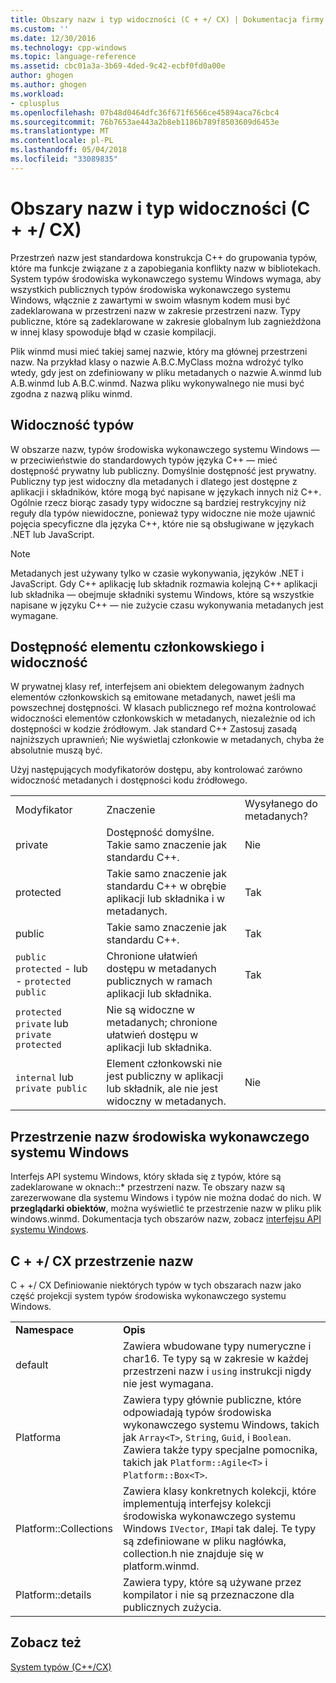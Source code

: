 ```yaml
---
title: Obszary nazw i typ widoczności (C + +/ CX) | Dokumentacja firmy Microsoft
ms.custom: ''
ms.date: 12/30/2016
ms.technology: cpp-windows
ms.topic: language-reference
ms.assetid: cbc01a3a-3b69-4ded-9c42-ecbf0fd0a00e
author: ghogen
ms.author: ghogen
ms.workload:
- cplusplus
ms.openlocfilehash: 07b48d0464dfc36f671f6566ce45894aca76cbc4
ms.sourcegitcommit: 76b7653ae443a2b8eb1186b789f8503609d6453e
ms.translationtype: MT
ms.contentlocale: pl-PL
ms.lasthandoff: 05/04/2018
ms.locfileid: "33089835"
---
```

# <a name="namespaces-and-type-visibility-ccx-"></a>Obszary nazw i typ widoczności (C + +/ CX)
Przestrzeń nazw jest standardowa konstrukcja C++ do grupowania typów, które ma funkcje związane z a zapobiegania konflikty nazw w bibliotekach. System typów środowiska wykonawczego systemu Windows wymaga, aby wszystkich publicznych typów środowiska wykonawczego systemu Windows, włącznie z zawartymi w swoim własnym kodem musi być zadeklarowana w przestrzeni nazw w zakresie przestrzeni nazw. Typy publiczne, które są zadeklarowane w zakresie globalnym lub zagnieżdżona w innej klasy spowoduje błąd w czasie kompilacji.  
  
 Plik winmd musi mieć takiej samej nazwie, który ma głównej przestrzeni nazw. Na przykład klasy o nazwie A.B.C.MyClass można wdrożyć tylko wtedy, gdy jest on zdefiniowany w pliku metadanych o nazwie A.winmd lub A.B.winmd lub A.B.C.winmd. Nazwa pliku wykonywalnego nie musi być zgodna z nazwą pliku winmd.  
  
## <a name="type-visibility"></a>Widoczność typów  
 W obszarze nazw, typów środowiska wykonawczego systemu Windows — w przeciwieństwie do standardowych typów języka C++ — mieć dostępność prywatny lub publiczny. Domyślnie dostępność jest prywatny. Publiczny typ jest widoczny dla metadanych i dlatego jest dostępne z aplikacji i składników, które mogą być napisane w językach innych niż C++. Ogólnie rzecz biorąc zasady typy widoczne są bardziej restrykcyjny niż reguły dla typów niewidoczne, ponieważ typy widoczne nie może ujawnić pojęcia specyficzne dla języka C++, które nie są obsługiwane w językach .NET lub JavaScript.  
  
> [!NOTE]
>  Metadanych jest używany tylko w czasie wykonywania, języków .NET i JavaScript. Gdy C++ aplikację lub składnik rozmawia kolejną C++ aplikacji lub składnika — obejmuje składniki systemu Windows, które są wszystkie napisane w języku C++ — nie zużycie czasu wykonywania metadanych jest wymagane.  
  
## <a name="member-accessibility-and-visibility"></a>Dostępność elementu członkowskiego i widoczność  
 W prywatnej klasy ref, interfejsem ani obiektem delegowanym żadnych elementów członkowskich są emitowane metadanych, nawet jeśli ma powszechnej dostępności. W klasach publicznego ref można kontrolować widoczności elementów członkowskich w metadanych, niezależnie od ich dostępności w kodzie źródłowym. Jak standard C++ Zastosuj zasadą najniższych uprawnień; Nie wyświetlaj członkowie w metadanych, chyba że absolutnie muszą być.  
  
 Użyj następujących modyfikatorów dostępu, aby kontrolować zarówno widoczność metadanych i dostępności kodu źródłowego.  
  
||||  
|-|-|-|  
|Modyfikator|Znaczenie|Wysyłanego do metadanych?|  
|private|Dostępność domyślne. Takie samo znaczenie jak standardu C++.|Nie|  
|protected|Takie samo znaczenie jak standardu C++ w obrębie aplikacji lub składnika i w metadanych.|Tak|  
|public|Takie samo znaczenie jak standardu C++.|Tak|  
|`public protected` - lub - `protected public`|Chronione ułatwień dostępu w metadanych publicznych w ramach aplikacji lub składnika.|Tak|  
|`protected private` lub `private protected`|Nie są widoczne w metadanych; chronione ułatwień dostępu w aplikacji lub składnika.||  
|`internal` lub `private public`|Element członkowski nie jest publiczny w aplikacji lub składnik, ale nie jest widoczny w metadanych.|Nie|  
  
## <a name="windows-runtime-namespaces"></a>Przestrzenie nazw środowiska wykonawczego systemu Windows  
 Interfejs API systemu Windows, który składa się z typów, które są zadeklarowane w oknach::\* przestrzeni nazw. Te obszary nazw są zarezerwowane dla systemu Windows i typów nie można dodać do nich. W **przeglądarki obiektów**, można wyświetlić te przestrzenie nazw w pliku plik windows.winmd. Dokumentacja tych obszarów nazw, zobacz [interfejsu API systemu Windows](http://msdn.microsoft.com/library/windows/apps/br211377).  
  
## <a name="ccx-namespaces"></a>C + +/ CX przestrzenie nazw  
 C + +/ CX Definiowanie niektórych typów w tych obszarach nazw jako część projekcji system typów środowiska wykonawczego systemu Windows.  
  
|||  
|-|-|  
|**Namespace**|**Opis**|  
|default|Zawiera wbudowane typy numeryczne i char16. Te typy są w zakresie w każdej przestrzeni nazw i `using` instrukcji nigdy nie jest wymagana.|  
|Platforma|Zawiera typy głównie publiczne, które odpowiadają typów środowiska wykonawczego systemu Windows, takich jak `Array<T>`, `String`, `Guid`, i `Boolean`. Zawiera także typy specjalne pomocnika, takich jak `Platform::Agile<T>` i `Platform::Box<T>`.|  
|Platform::Collections|Zawiera klasy konkretnych kolekcji, które implementują interfejsy kolekcji środowiska wykonawczego systemu Windows `IVector`, `IMap`i tak dalej. Te typy są zdefiniowane w pliku nagłówka, collection.h nie znajduje się w platform.winmd.|  
|Platform::details|Zawiera typy, które są używane przez kompilator i nie są przeznaczone dla publicznych zużycia.|  
  
## <a name="see-also"></a>Zobacz też  
 [System typów (C++/CX)](../cppcx/type-system-c-cx.md)